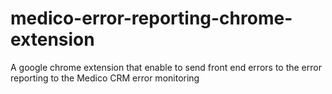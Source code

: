 # medico-error-reporting-chrome-extension
A google chrome extension that enable to send front end errors to the error reporting to the Medico CRM error monitoring
